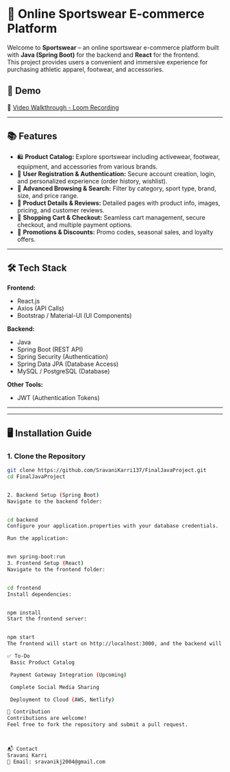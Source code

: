 
# 🛒 Online Sportswear E-commerce Platform

Welcome to **Sportswear** – an online sportswear e-commerce platform built with **Java (Spring Boot)** for the backend and **React** for the frontend.  
This project provides users a convenient and immersive experience for purchasing athletic apparel, footwear, and accessories.

## 🚀 Demo

🎥 [Video Walkthrough - Loom Recording](https://www.loom.com/share/69132659a6a248b4bed6b6184ab03daa?sid=f86902c0-3555-421a-8cec-abce2b235d13)


---

## 📚 Features

- 🛍 **Product Catalog:** Explore sportswear including activewear, footwear, equipment, and accessories from various brands.
- 🔐 **User Registration & Authentication:** Secure account creation, login, and personalized experience (order history, wishlist).
- 🔎 **Advanced Browsing & Search:** Filter by category, sport type, brand, size, and price range.
- 📄 **Product Details & Reviews:** Detailed pages with product info, images, pricing, and customer reviews.
- 🛒 **Shopping Cart & Checkout:** Seamless cart management, secure checkout, and multiple payment options.
- 🎁 **Promotions & Discounts:** Promo codes, seasonal sales, and loyalty offers.


---

## 🛠 Tech Stack

**Frontend:**  
- React.js  
- Axios (API Calls)  
- Bootstrap / Material-UI (UI Components)

**Backend:**  
- Java  
- Spring Boot (REST API)  
- Spring Security (Authentication)  
- Spring Data JPA (Database Access)  
- MySQL / PostgreSQL (Database)

**Other Tools:**  
- JWT (Authentication Tokens)  


---

---

## 🖥 Installation Guide

### 1. Clone the Repository

```bash
git clone https://github.com/SravaniKarri137/FinalJavaProject.git
cd FinalJavaProject


2. Backend Setup (Spring Boot)
Navigate to the backend folder:


cd backend
Configure your application.properties with your database credentials.

Run the application:


mvn spring-boot:run
3. Frontend Setup (React)
Navigate to the frontend folder:


cd frontend
Install dependencies:


npm install
Start the frontend server:


npm start
The frontend will start on http://localhost:3000, and the backend will run on http://localhost:8080.

✅ To-Do
 Basic Product Catalog

 Payment Gateway Integration (Upcoming)

 Complete Social Media Sharing

 Deployment to Cloud (AWS, Netlify)

🤝 Contribution
Contributions are welcome!
Feel free to fork the repository and submit a pull request.



📬 Contact
Sravani Karri
📧 Email: sravanikj2004@gmail.com



